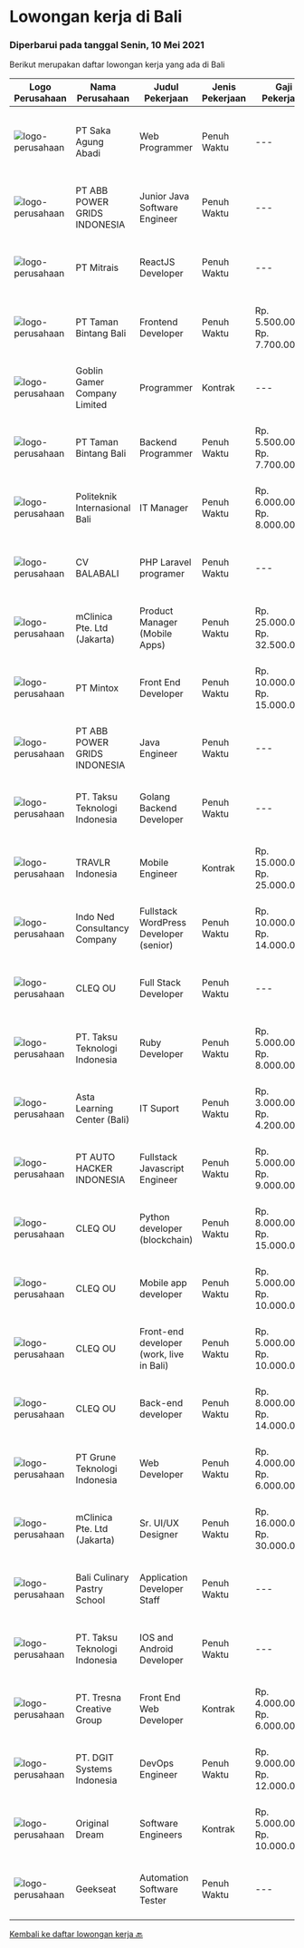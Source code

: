 
  # Lowongan kerja di Bali

  ### Diperbarui pada tanggal Senin, 10 Mei 2021

  Berikut merupakan daftar lowongan kerja yang ada di Bali

  |Logo Perusahaan | Nama Perusahaan | Judul Pekerjaan | Jenis Pekerjaan | Gaji Pekerjaan | Lokasi | Deskripsi | Tanggal diunggah | Pranala |
  | -------------- | --------------- | --------------- | --------- | --------- | -------------- | ------- | ----------- | ----------- |
  |![logo-perusahaan](https://image-service-cdn.seek.com.au/44d134cb33286cb092145d1999c47ce0a2607b7e/ee4dce1061f3f616224767ad58cb2fc751b8d2dc)|PT Saka Agung Abadi|Web Programmer|Penuh Waktu|---|Denpasar|Skill 1.	Pengembang aplikasi Full Stack (PHP/Laravel,MySQL/PostgreSQL,CSS Framework)2.	Mempunyai dasar pengetahuan dalam menggunakan JavaScript dan...|Sabtu, 08 Mei 2021|https://www.jobstreet.co.id/id/job/web-programmer-3515121?token=0~52d4a870-be1e-48d5-ab2a-704a8d39f6a8&sectionRank=1&jobId=jobstreet-id-job-3515121|
|![logo-perusahaan](https://image-service-cdn.seek.com.au/8d1e0714c4436d1dcdb45ddcf3310ecf169c52ec/ee4dce1061f3f616224767ad58cb2fc751b8d2dc)|PT ABB POWER GRIDS INDONESIA|Junior Java Software Engineer|Penuh Waktu|---|Bali|Hitachi ABB Power Grids is a pioneering technology leader that is helping to increase access to affordable, reliable, sustainable and modern energy...|Jumat, 07 Mei 2021|https://www.jobstreet.co.id/id/job/junior-java-software-engineer-3526748?token=0~52d4a870-be1e-48d5-ab2a-704a8d39f6a8&sectionRank=2&jobId=jobstreet-id-job-3526748|
|![logo-perusahaan](https://image-service-cdn.seek.com.au/873c75fc9ed6df00967320d343e4e2a794129d8b/ee4dce1061f3f616224767ad58cb2fc751b8d2dc)|PT Mitrais|ReactJS Developer|Penuh Waktu|---|Bali|We're urgently looking for experienced ReactJS Developers to be part of our team for an immediate start.Our client is a consultancy focused company...|Minggu, 09 Mei 2021|https://www.jobstreet.co.id/id/job/reactjs-developer-3521433?token=0~52d4a870-be1e-48d5-ab2a-704a8d39f6a8&sectionRank=3&jobId=jobstreet-id-job-3521433|
|![logo-perusahaan](https://image-service-cdn.seek.com.au/82703dd9c0d2bd37fd63be957cbdc90f26a15d6d/ee4dce1061f3f616224767ad58cb2fc751b8d2dc)|PT Taman Bintang Bali|Frontend Developer|Penuh Waktu|Rp. 5.500.000-Rp. 7.700.000|Badung|Requirements: Minimum 1 year experience on related field Build a functioning and smooth front-end web application that interacts with our RESTful API...|Minggu, 09 Mei 2021|https://www.jobstreet.co.id/id/job/frontend-developer-3520286?token=0~52d4a870-be1e-48d5-ab2a-704a8d39f6a8&sectionRank=4&jobId=jobstreet-id-job-3520286|
|![logo-perusahaan](https://image-service-cdn.seek.com.au/7f861876d94e0e8f123c58294c25a332f282e295/ee4dce1061f3f616224767ad58cb2fc751b8d2dc)|Goblin Gamer Company Limited|Programmer|Kontrak|---|Bali|Job HighlightsTo develop a logistic system for internal using web application / system.Software system development &amp; programming...|Jumat, 07 Mei 2021|https://www.jobstreet.co.id/id/job/programmer-4545842/origin/my?token=0~52d4a870-be1e-48d5-ab2a-704a8d39f6a8&sectionRank=5&jobId=jobstreet-my-job-4545842|
|![logo-perusahaan](https://image-service-cdn.seek.com.au/82703dd9c0d2bd37fd63be957cbdc90f26a15d6d/ee4dce1061f3f616224767ad58cb2fc751b8d2dc)|PT Taman Bintang Bali|Backend Programmer|Penuh Waktu|Rp. 5.500.000-Rp. 7.700.000|Badung|Requirements: 1 year doing backend using NodeJS using framework (Express, Nest, etc). Able to work with Typescript Language Good understanding of...|Sabtu, 08 Mei 2021|https://www.jobstreet.co.id/id/job/backend-programmer-3520342?token=0~52d4a870-be1e-48d5-ab2a-704a8d39f6a8&sectionRank=6&jobId=jobstreet-id-job-3520342|
|![logo-perusahaan](https://image-service-cdn.seek.com.au/1e0214aff46c37ba782acf2c167ff74ce8627076/ee4dce1061f3f616224767ad58cb2fc751b8d2dc)|Politeknik Internasional Bali|IT Manager|Penuh Waktu|Rp. 6.000.000-Rp. 8.000.000|Bali|Candidate must possess at least Bachelor's Degree, Master's Degree/Post-Graduate Degree in Computer Science/Information Technology or equivalent....|Sabtu, 08 Mei 2021|https://www.jobstreet.co.id/id/job/it-manager-3519684?token=0~52d4a870-be1e-48d5-ab2a-704a8d39f6a8&sectionRank=7&jobId=jobstreet-id-job-3519684|
|![logo-perusahaan](https://image-service-cdn.seek.com.au/cf4d03df9bfd8d1cf47f32651a41f07269e49a8d/ee4dce1061f3f616224767ad58cb2fc751b8d2dc)|CV BALABALI|PHP Laravel programer|Penuh Waktu|---|Denpasar|We are a new tech company based in Denpasar (Bali) and Surabaya (East Java) with mostly experienced developers, providing solutions for local to...|Jumat, 07 Mei 2021|https://www.jobstreet.co.id/id/job/php-laravel-programer-3519146?token=0~52d4a870-be1e-48d5-ab2a-704a8d39f6a8&sectionRank=8&jobId=jobstreet-id-job-3519146|
|![logo-perusahaan](https://image-service-cdn.seek.com.au/3eac216066c62f91a428474b55e86479f21be1b1/ee4dce1061f3f616224767ad58cb2fc751b8d2dc)|mClinica Pte. Ltd (Jakarta)|Product Manager (Mobile Apps)|Penuh Waktu|Rp. 25.000.000-Rp. 32.500.000|Bali|mClinica is hiring for a Product/Project Manager to serve our clients in Southeast Asia and support our growth regionally and globally. We are looking...|Kamis, 06 Mei 2021|https://www.jobstreet.co.id/id/job/product-manager-mobile-apps-3525512?token=0~52d4a870-be1e-48d5-ab2a-704a8d39f6a8&sectionRank=9&jobId=jobstreet-id-job-3525512|
|![logo-perusahaan](https://image-service-cdn.seek.com.au/7f627038ce51e0bb6e4e1ec758f678af3c8dc431/ee4dce1061f3f616224767ad58cb2fc751b8d2dc)|PT Mintox|Front End Developer|Penuh Waktu|Rp. 10.000.000-Rp. 15.000.000|Bali|Our software company is looking for an experienced Front End Developer to work on our SaaS software application, we have teams in other country and...|Jumat, 07 Mei 2021|https://www.jobstreet.co.id/id/job/front-end-developer-3527045?token=0~52d4a870-be1e-48d5-ab2a-704a8d39f6a8&sectionRank=10&jobId=jobstreet-id-job-3527045|
|![logo-perusahaan](https://image-service-cdn.seek.com.au/8d1e0714c4436d1dcdb45ddcf3310ecf169c52ec/ee4dce1061f3f616224767ad58cb2fc751b8d2dc)|PT ABB POWER GRIDS INDONESIA|Java Engineer|Penuh Waktu|---|Bali|Hitachi ABB Power Grids is a pioneering technology leader that is helping to increase access to affordable, reliable, sustainable and modern energy...|Jumat, 07 Mei 2021|https://www.jobstreet.co.id/id/job/java-engineer-3526785?token=0~52d4a870-be1e-48d5-ab2a-704a8d39f6a8&sectionRank=11&jobId=jobstreet-id-job-3526785|
|![logo-perusahaan](https://image-service-cdn.seek.com.au/cdad7eadbef6a47d2c5b4d08a7c1b9886e8f7f8f/ee4dce1061f3f616224767ad58cb2fc751b8d2dc)|PT. Taksu Teknologi Indonesia|Golang Backend Developer|Penuh Waktu|---|Bali|Join Our Team, we are Hiring! If you call yourself a Golang Backend Developer, maybe you are the one! We’re looking for.A Dedicated also dynamic youth...|Kamis, 06 Mei 2021|https://www.jobstreet.co.id/id/job/golang-backend-developer-3517976?token=0~52d4a870-be1e-48d5-ab2a-704a8d39f6a8&sectionRank=12&jobId=jobstreet-id-job-3517976|
|![logo-perusahaan](https://image-service-cdn.seek.com.au/0b12a742ea945bde3fd751c06ca5f47bb2053690/ee4dce1061f3f616224767ad58cb2fc751b8d2dc)|TRAVLR Indonesia|Mobile Engineer|Kontrak|Rp. 15.000.000-Rp. 25.000.000|Badung|React Native Job SpecificationMobile App DeveloperAs mobile app developer in TRAVLR, you’ll collaborate with stakeholders like UI designer, backend...|Kamis, 06 Mei 2021|https://www.jobstreet.co.id/id/job/mobile-engineer-3517208?token=0~52d4a870-be1e-48d5-ab2a-704a8d39f6a8&sectionRank=13&jobId=jobstreet-id-job-3517208|
|![logo-perusahaan](https://image-service-cdn.seek.com.au/d473d21136c709a76b0e49af50136c3eb0e567f1/ee4dce1061f3f616224767ad58cb2fc751b8d2dc)|Indo Ned Consultancy Company|Fullstack WordPress Developer (senior)|Penuh Waktu|Rp. 10.000.000-Rp. 14.000.000|Bali|This job is not at IndoNed. You will be working for a Dutch company called U Digital (U B.V.) in Indonesia. U Digital is responsible for the selection...|Sabtu, 08 Mei 2021|https://www.jobstreet.co.id/id/job/fullstack-wordpress-developer-senior-3515915?token=0~52d4a870-be1e-48d5-ab2a-704a8d39f6a8&sectionRank=14&jobId=jobstreet-id-job-3515915|
|![logo-perusahaan](https://image-service-cdn.seek.com.au/8b74d54d6ee7885f907464ca2714223178d371a4/ee4dce1061f3f616224767ad58cb2fc751b8d2dc)|CLEQ OU|Full Stack Developer|Penuh Waktu|---|Badung|About ItsavirusItsavirus is a software company with offices in Bali, Singapore and Amsterdam. With a relative small group of people, we work on great...|Rabu, 05 Mei 2021|https://www.jobstreet.co.id/id/job/full-stack-developer-3511669?token=0~52d4a870-be1e-48d5-ab2a-704a8d39f6a8&sectionRank=15&jobId=jobstreet-id-job-3511669|
|![logo-perusahaan](https://image-service-cdn.seek.com.au/cdad7eadbef6a47d2c5b4d08a7c1b9886e8f7f8f/ee4dce1061f3f616224767ad58cb2fc751b8d2dc)|PT. Taksu Teknologi Indonesia|Ruby Developer|Penuh Waktu|Rp. 5.000.000-Rp. 8.000.000|Bali|Join Our Team, we are Hiring! We’re looking for a Dedicated also dynamic engineer to join us as a team to be in the position of Ruby Developer.  At...|Kamis, 06 Mei 2021|https://www.jobstreet.co.id/id/job/ruby-developer-3518419?token=0~52d4a870-be1e-48d5-ab2a-704a8d39f6a8&sectionRank=16&jobId=jobstreet-id-job-3518419|
|![logo-perusahaan](https://us.123rf.com/450wm/pavelstasevich/pavelstasevich1811/pavelstasevich181101027/112815900-stock-vector-no-image-available-icon-flat-vector.jpg?ver=6)|Asta Learning Center (Bali)|IT Suport|Penuh Waktu|Rp. 3.000.000-Rp. 4.200.000|Denpasar|WE'RE HIRINGIT SupportKualifikasi : Usia maksimal 25 tahun Pendidikan Minimal D1/S1 (IT) Menguasai Programming , HTML , CSS, PHP, JavaScript, jQuery...|Rabu, 05 Mei 2021|https://www.jobstreet.co.id/id/job/it-suport-3524676?token=0~52d4a870-be1e-48d5-ab2a-704a8d39f6a8&sectionRank=17&jobId=jobstreet-id-job-3524676|
|![logo-perusahaan](https://us.123rf.com/450wm/pavelstasevich/pavelstasevich1811/pavelstasevich181101027/112815900-stock-vector-no-image-available-icon-flat-vector.jpg?ver=6)|PT AUTO HACKER INDONESIA|Fullstack Javascript Engineer|Penuh Waktu|Rp. 5.000.000-Rp. 9.000.000|Bali|Weeii is a startup that creates value through profitable trading of second-hand scooters. We use the latest web, mobile, and cloud technologies and...|Kamis, 06 Mei 2021|https://www.jobstreet.co.id/id/job/fullstack-javascript-engineer-3525788?token=0~52d4a870-be1e-48d5-ab2a-704a8d39f6a8&sectionRank=18&jobId=jobstreet-id-job-3525788|
|![logo-perusahaan](https://image-service-cdn.seek.com.au/8b74d54d6ee7885f907464ca2714223178d371a4/ee4dce1061f3f616224767ad58cb2fc751b8d2dc)|CLEQ OU|Python developer (blockchain)|Penuh Waktu|Rp. 8.000.000-Rp. 15.000.000|Badung|About MelalieMelalie is a peer-to-peer (P2P) mobility marketplace. On the Melalie platform, people can rent vehicles from each other, without the need...|Rabu, 05 Mei 2021|https://www.jobstreet.co.id/id/job/python-developer-blockchain-3511531?token=0~52d4a870-be1e-48d5-ab2a-704a8d39f6a8&sectionRank=19&jobId=jobstreet-id-job-3511531|
|![logo-perusahaan](https://image-service-cdn.seek.com.au/8b74d54d6ee7885f907464ca2714223178d371a4/ee4dce1061f3f616224767ad58cb2fc751b8d2dc)|CLEQ OU|Mobile app developer|Penuh Waktu|Rp. 5.000.000-Rp. 10.000.000|Badung|About MelalieMelalie is a peer-to-peer (P2P) mobility marketplace. On the Melalie platform, people can rent vehicles from each other, without the need...|Rabu, 05 Mei 2021|https://www.jobstreet.co.id/id/job/mobile-app-developer-3511642?token=0~52d4a870-be1e-48d5-ab2a-704a8d39f6a8&sectionRank=20&jobId=jobstreet-id-job-3511642|
|![logo-perusahaan](https://image-service-cdn.seek.com.au/8b74d54d6ee7885f907464ca2714223178d371a4/ee4dce1061f3f616224767ad58cb2fc751b8d2dc)|CLEQ OU|Front-end developer (work, live in Bali)|Penuh Waktu|Rp. 5.000.000-Rp. 10.000.000|Badung|About ItsavirusItsavirus is a software company with offices in Bali, Singapore and Amsterdam. With a relative small group of people, we work on great...|Rabu, 05 Mei 2021|https://www.jobstreet.co.id/id/job/front-end-developer-work-live-in-bali-3511747?token=0~52d4a870-be1e-48d5-ab2a-704a8d39f6a8&sectionRank=21&jobId=jobstreet-id-job-3511747|
|![logo-perusahaan](https://image-service-cdn.seek.com.au/8b74d54d6ee7885f907464ca2714223178d371a4/ee4dce1061f3f616224767ad58cb2fc751b8d2dc)|CLEQ OU|Back-end developer|Penuh Waktu|Rp. 8.000.000-Rp. 14.000.000|Badung|About ItsavirusItsavirus is a software company with offices in Bali, Singapore and Amsterdam. With a relative small group of people, we work on great...|Rabu, 05 Mei 2021|https://www.jobstreet.co.id/id/job/back-end-developer-3511706?token=0~52d4a870-be1e-48d5-ab2a-704a8d39f6a8&sectionRank=22&jobId=jobstreet-id-job-3511706|
|![logo-perusahaan](https://image-service-cdn.seek.com.au/bce4433421cbd6d3fbcd407460c54cc5d2693753/ee4dce1061f3f616224767ad58cb2fc751b8d2dc)|PT Grune Teknologi Indonesia|Web Developer|Penuh Waktu|Rp. 4.000.000-Rp. 6.000.000|Denpasar|Job Descriptions: Write programming code, either from scratch or adapting from other source code to meet business requirements. Candidates can choose...|Rabu, 05 Mei 2021|https://www.jobstreet.co.id/id/job/web-developer-3512561?token=0~52d4a870-be1e-48d5-ab2a-704a8d39f6a8&sectionRank=23&jobId=jobstreet-id-job-3512561|
|![logo-perusahaan](https://image-service-cdn.seek.com.au/3eac216066c62f91a428474b55e86479f21be1b1/ee4dce1061f3f616224767ad58cb2fc751b8d2dc)|mClinica Pte. Ltd (Jakarta)|Sr. UI/UX Designer|Penuh Waktu|Rp. 16.000.000-Rp. 30.000.000|Bali|mClinica is hiring for a Sr. UI/UX Designer to support our growth regionally and globally. We are looking for a highly ambitious, dynamic individual...|Selasa, 04 Mei 2021|https://www.jobstreet.co.id/id/job/sr-ui-ux-designer-3523713?token=0~52d4a870-be1e-48d5-ab2a-704a8d39f6a8&sectionRank=24&jobId=jobstreet-id-job-3523713|
|![logo-perusahaan](https://image-service-cdn.seek.com.au/8961a559f213fca5f71e88e615a3ac7b42161a53/ee4dce1061f3f616224767ad58cb2fc751b8d2dc)|Bali Culinary Pastry School|Application Developer Staff|Penuh Waktu|---|Denpasar|Application developer (AD) team member in developing inhouse application. Working closely with AD supervisor to develop the application within...|Selasa, 04 Mei 2021|https://www.jobstreet.co.id/id/job/application-developer-staff-3511024?token=0~52d4a870-be1e-48d5-ab2a-704a8d39f6a8&sectionRank=25&jobId=jobstreet-id-job-3511024|
|![logo-perusahaan](https://image-service-cdn.seek.com.au/cdad7eadbef6a47d2c5b4d08a7c1b9886e8f7f8f/ee4dce1061f3f616224767ad58cb2fc751b8d2dc)|PT. Taksu Teknologi Indonesia|IOS and Android Developer|Penuh Waktu|---|Bali|Join Our Team, we are Hiring! We’re looking for a Dedicated also dynamic engineer to join us as a team to be in the position of iOS and Android...|Rabu, 05 Mei 2021|https://www.jobstreet.co.id/id/job/ios-and-android-developer-3517092?token=0~52d4a870-be1e-48d5-ab2a-704a8d39f6a8&sectionRank=26&jobId=jobstreet-id-job-3517092|
|![logo-perusahaan](https://image-service-cdn.seek.com.au/a210762491c73cfce5d6ef0963b0b0de1bd6c69a/ee4dce1061f3f616224767ad58cb2fc751b8d2dc)|PT. Tresna Creative Group|Front End Web Developer|Kontrak|Rp. 4.000.000-Rp. 6.000.000|Bali|The Front End Developer will work alongside the Creative Director and/or Designers to help create websites, while at the same time, keeping the user...|Sabtu, 01 Mei 2021|https://www.jobstreet.co.id/id/job/front-end-web-developer-3509097?token=0~52d4a870-be1e-48d5-ab2a-704a8d39f6a8&sectionRank=27&jobId=jobstreet-id-job-3509097|
|![logo-perusahaan](https://image-service-cdn.seek.com.au/e93bc75036be941b9c3ff3a55670cb236457b0c4/ee4dce1061f3f616224767ad58cb2fc751b8d2dc)|PT. DGIT Systems Indonesia|DevOps Engineer|Penuh Waktu|Rp. 9.000.000-Rp. 12.000.000|Bali|DevOps Engineer The RoleWe are looking for a DevOps Engineer with excellent Linux system administration and management skills to support our teams...|Senin, 03 Mei 2021|https://www.jobstreet.co.id/id/job/devops-engineer-3522002?token=0~52d4a870-be1e-48d5-ab2a-704a8d39f6a8&sectionRank=28&jobId=jobstreet-id-job-3522002|
|![logo-perusahaan](https://image-service-cdn.seek.com.au/d3ae8e1874edee1c10187314a1bc1cb7c641c91e/ee4dce1061f3f616224767ad58cb2fc751b8d2dc)|Original Dream|Software Engineers|Kontrak|Rp. 5.000.000-Rp. 10.000.000|Badung|Smartmates is a Zoho consulting company with offices based in Bali. We help companies use Zoho apps for their business (see www.zoho.com). We're...|Sabtu, 01 Mei 2021|https://www.jobstreet.co.id/id/job/software-engineers-3509463?token=0~52d4a870-be1e-48d5-ab2a-704a8d39f6a8&sectionRank=29&jobId=jobstreet-id-job-3509463|
|![logo-perusahaan](https://image-service-cdn.seek.com.au/6ec369771236c060e2d7d7d46be9eee1432857a5/ee4dce1061f3f616224767ad58cb2fc751b8d2dc)|Geekseat|Automation Software Tester|Penuh Waktu|---|Badung|We’re looking for an Outstanding Automation Software Tester to join our Awesome Engineering Team at Bali or Bandung.As an Automation Software Tester...|Sabtu, 01 Mei 2021|https://www.jobstreet.co.id/id/job/automation-software-tester-3508789?token=0~52d4a870-be1e-48d5-ab2a-704a8d39f6a8&sectionRank=30&jobId=jobstreet-id-job-3508789|


  [Kembali ke daftar lowongan kerja 🔙](../README.md#daftar-lowongan-kerja)
  